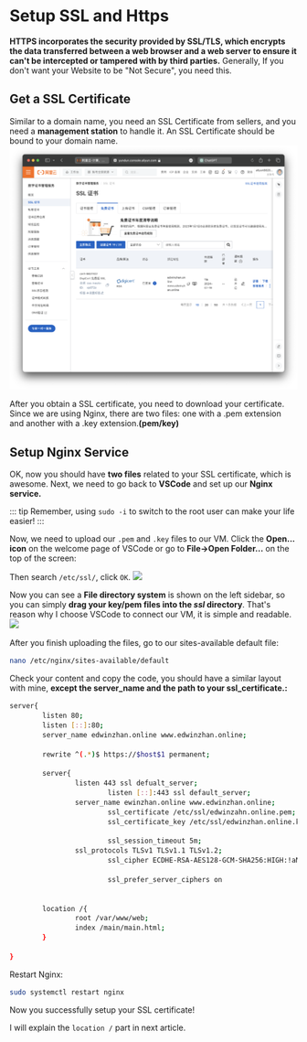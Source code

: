 # Setup SSL and Https
**HTTPS incorporates the security provided by SSL/TLS, which encrypts the data transferred between a web browser and a web server to ensure it can't be intercepted or tampered with by third parties.**
Generally, If you don't want your Website to be "Not Secure", you need this.

## Get a SSL Certificate
Similar to a domain name, you need an SSL Certificate from sellers, and you need a **management station** to handle it. An SSL Certificate should be bound to your domain name.
<img src = "image/ssl-seller.png"/>

After you obtain a SSL certificate, you need to download your certificate. Since we are using Nginx, there are two files: one with a .pem extension and another with a .key extension.**(pem/key)**

## Setup Nginx Service
OK, now you should have **two files** related to your SSL certificate, which is awesome. Next, we need to go back to **VSCode** and set up our **Nginx service.**

::: tip
Remember, using `sudo -i` to switch to the root user can make your life easier!
:::

Now, we need to upload our `.pem` and `.key` files to our VM. Click the **Open... icon** on the welcome page of VSCode or go to **File->Open Folder...** on the top of the screen:

Then search `/etc/ssl/`, click `OK`.
<img src = "/image/search-ssl.png"/>

Now you can see a **File directory system** is shown on the left sidebar, so you can simply **drag your key/pem files into the *ssl* directory**. That's reason why I choose VSCode to connect our VM, it is simple and readable.
<img src = "/image/ssl-drag.png"/>

After you finish uploading the files, go to our sites-available default file:
```bash
nano /etc/nginx/sites-available/default
```

Check your content and copy the code,  you should have a similar layout with mine, **except the server_name and the path to your ssl_certificate.:**
```bash
server{
        listen 80;
        listen [::]:80;
        server_name edwinzhan.online www.edwinzhan.online;

        rewrite ^(.*)$ https://$host$1 permanent;

        server{
                listen 443 ssl defualt_server;
                        listen [::]:443 ssl default_server;
                server_name ewinzhan.online www.edwinzhan.online;
                        ssl_certificate /etc/ssl/edwinzahn.online.pem;
                        ssl_certificate_key /etc/ssl/edwinzhan.online.key;

                        ssl_session_timeout 5m;
                ssl_protocols TLSv1 TLSv1.1 TLSv1.2;
                        ssl_cipher ECDHE-RSA-AES128-GCM-SHA256:HIGH:!aNULL:!MD5:!RC4:!DHE;

                        ssl_prefer_server_ciphers on


        location /{
                root /var/www/web;
                index /main/main.html;
        }

} 
```
Restart Nginx:
```bash
sudo systemctl restart nginx
```

Now you successfully setup your SSL certificate!

I will explain the `location /` part in next article.

